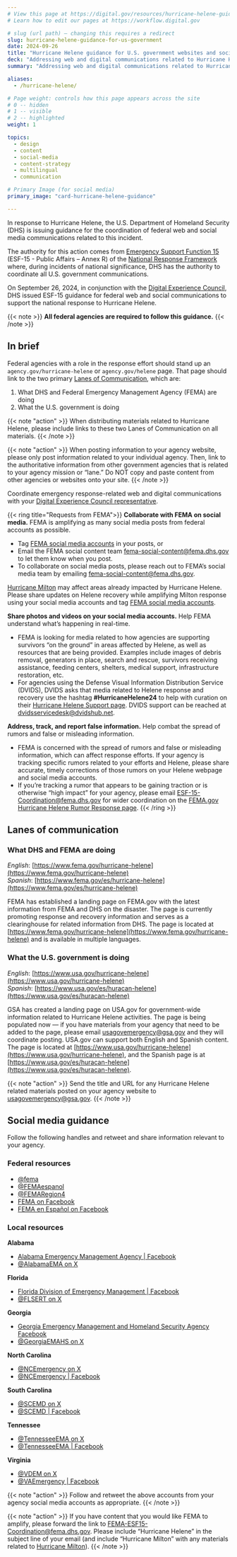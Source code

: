 ```yaml
---
# View this page at https://digital.gov/resources/hurricane-helene-guidance-for-us-government
# Learn how to edit our pages at https://workflow.digital.gov

# slug (url path) — changing this requires a redirect
slug: hurricane-helene-guidance-for-us-government
date: 2024-09-26
title: "Hurricane Helene guidance for U.S. government websites and social media"
deck: "Addressing web and digital communications related to Hurricane Helene"
summary: "Addressing web and digital communications related to Hurricane Helene"

aliases:
  - /hurricane-helene/

# Page weight: controls how this page appears across the site
# 0 -- hidden
# 1 -- visible
# 2 -- highlighted
weight: 1

topics:
  - design
  - content
  - social-media
  - content-strategy
  - multilingual
  - communication

# Primary Image (for social media)
primary_image: "card-hurricane-helene-guidance"

---
```


In response to Hurricane Helene, the U.S. Department of Homeland Security (DHS) is issuing guidance for the coordination of federal web and social media communications related to this incident.

The authority for this action comes from [Emergency Support Function 15](https://www.fema.gov/emergency-managers/national-preparedness/frameworks/response#esf) (ESF-15 - Public Affairs – Annex R) of the [National Response Framework](https://www.fema.gov/emergency-managers/national-preparedness/frameworks/response) where, during incidents of national significance, DHS has the authority to coordinate all U.S. government communications.

On September 26, 2024, in conjunction with the [Digital Experience Council](https://digital.gov/resources/an-introduction-to-the-digital-experience-council/), DHS issued ESF-15 guidance for federal web and social communications to support the national response to Hurricane Helene.

{{< note >}} **All federal agencies are required to follow this guidance.** {{< /note >}}

## In brief

Federal agencies with a role in the response effort should stand up an `agency.gov/hurricane-helene` or `agency.gov/helene` page. That page should link to the two primary [Lanes of Communication](#lanes-of-communication), which are:

1. What DHS and Federal Emergency Management Agency (FEMA) are doing
2. What the U.S. government is doing

{{< note "action" >}}
When distributing materials related to Hurricane Helene, please include links to these two Lanes of Communication on all materials.
{{< /note >}}

{{< note "action" >}}
When posting information to your agency website, please only post information related to your individual agency. Then, link to the authoritative information from other government agencies that is related to your agency mission or “lane.” Do NOT copy and paste content from other agencies or websites onto your site.
{{< /note >}}

Coordinate emergency response-related web and digital communications with your [Digital Experience Council representative](https://digital.gov/resources/an-introduction-to-the-digital-experience-council/#agency-members).

{{< ring title="Requests from FEMA">}}
**Collaborate with FEMA on social media.** FEMA is amplifying as many social media posts from federal accounts as possible.

- Tag [FEMA social media accounts](https://digital.gov/resources/hurricane-helene-guidance-for-us-government/#social-media-guidance) in your posts, or
- Email the FEMA social content team [fema-social-content@fema.dhs.gov](mailto:fema-social-content@fema.dhs.gov) to let them know when you post.
- To collaborate on social media posts, please reach out to FEMA’s social media team by emailing [fema-social-content@fema.dhs.gov](mailto:fema-social-content@fema.dhs.gov).

[Hurricane Milton](https://digital.gov/resources/hurricane-milton-guidance-for-us-government) may affect areas already impacted by Hurricane Helene. Please share updates on Helene recovery while amplifying Milton response using your social media accounts and tag [FEMA social media accounts](https://digital.gov/resources/hurricane-milton-guidance-for-us-government/#social-media-guidance).

**Share photos and videos on your social media accounts.** Help FEMA understand what’s happening in real-time.

- FEMA is looking for media related to how agencies are supporting survivors “on the ground” in areas affected by Helene, as well as resources that are being provided. Examples include images of debris removal, generators in place, search and rescue, survivors receiving assistance, feeding centers, shelters, medical support, infrastructure restoration, etc.
- For agencies using the Defense Visual Information Distribution Service (DVIDS), DVIDS asks that media related to Helene response and recovery use the hashtag **#HurricaneHelene24** to help with curation on their [Hurricane Helene Support page](https://www.dvidshub.net/feature/HurricaneHelene24). DVIDS support can be reached at [dvidsservicedesk@dvidshub.net](mailto:dvidsservicedesk@dvidshub.net).

**Address, track, and report false information.** Help combat the spread of rumors and false or misleading information.

- FEMA is concerned with the spread of rumors and false or misleading information, which can affect response efforts. If your agency is tracking specific rumors related to your efforts and Helene, please share accurate, timely corrections of those rumors on your Helene webpage and social media accounts.
- If you’re tracking a rumor that appears to be gaining traction or is otherwise “high impact” for your agency, please email [ESF-15-Coordination@fema.dhs.gov](mailto:ESF-15-Coordination@fema.dhs.gov) for wider coordination on the [FEMA.gov Hurricane Helene Rumor Response page](https://www.fema.gov/disaster/current/hurricane-helene/rumor-response).
{{< /ring >}}

## Lanes of communication

### What DHS and FEMA are doing

*English*: [https://www.fema.gov/hurricane-helene](https://www.fema.gov/hurricane-helene)<br/>
*Spanish*: [https://www.fema.gov/es/hurricane-helene](https://www.fema.gov/es/hurricane-helene)

FEMA has established a landing page on FEMA.gov with the latest information from FEMA and DHS on the disaster. The page is currently promoting response and recovery information and serves as a clearinghouse for related information from DHS. The page is located at [https://www.fema.gov/hurricane-helene](https://www.fema.gov/hurricane-helene) and is available in multiple languages.

### What the U.S. government is doing

*English*: [https://www.usa.gov/hurricane-helene](https://www.usa.gov/hurricane-helene)<br />
*Spanish*: [https://www.usa.gov/es/huracan-helene](https://www.usa.gov/es/huracan-helene)

GSA has created a landing page on USA.gov for government-wide information related to Hurricane Helene activities. The page is being populated now — if you have materials from your agency that need to be added to the page, please email [usagovemergency@gsa.gov](mailto:usagovemergency@gsa.gov) and they will coordinate posting. USA.gov can support both English and Spanish content. The page is located at [https://www.usa.gov/hurricane-helene](https://www.usa.gov/hurricane-helene), and the Spanish page is at [https://www.usa.gov/es/huracan-helene](https://www.usa.gov/es/huracan-helene).

{{< note "action" >}}
Send the title and URL for any Hurricane Helene related materials posted on your agency website to [usagovemergency@gsa.gov](mailto:usagovemergency@gsa.gov).
{{< /note >}}

## Social media guidance

Follow the following handles and retweet and share information relevant to your agency.

### Federal resources

* [@fema](https://twitter.com/fema)
* [@FEMAespanol](https://x.com/femaespanol)
* [@FEMARegion4](https://x.com/FEMAregion4)
* [FEMA on Facebook](https://www.facebook.com/FEMA/)
* [FEMA en Español on Facebook](https://www.facebook.com/FEMAespanol)

### Local resources

**Alabama**

* [Alabama Emergency Management Agency | Facebook](https://www.facebook.com/AlabamaEMA)
* [@AlabamaEMA on X](https://twitter.com/AlabamaEMA)

**Florida**

* [Florida Division of Emergency Management | Facebook](https://www.facebook.com/FDEM/)
* [@FLSERT on X](https://twitter.com/flsert)

**Georgia**

* [Georgia Emergency Management and Homeland Security Agency Facebook](https://www.facebook.com/GeorgiaEMAHS)
* [@GeorgiaEMAHS on X](https://twitter.com/GeorgiaEMAHS)

**North Carolina**

* [@NCEmergency on X](https://x.com/ncemergency)
* [@NCEmergency | Facebook](https://www.facebook.com/NCEmergency)

**South Carolina**

* [@SCEMD on X](https://x.com/SCEMD)
* [@SCEMD | Facebook](https://www.facebook.com/SCEMD)

**Tennessee**

* [@TennesseeEMA on X](https://x.com/tennesseeEMA)
* [@TennesseeEMA | Facebook](https://www.facebook.com/TennesseeEMA/)

**Virginia**

* [@VDEM on X](https://x.com/VDEM)
* [@VAEmergency | Facebook](https://www.facebook.com/VAemergency/)

{{< note "action" >}}
Follow and retweet the above accounts from your agency social media accounts as appropriate.
{{< /note >}}

{{< note "action" >}}
If you have content that you would like FEMA to amplify, please forward the link to [FEMA-ESF15-Coordination@fema.dhs.gov](mailto:FEMA-ESF15-Coordination@fema.dhs.gov). Please include “Hurricane Helene” in the subject line of your email (and include “Hurricane Milton” with any materials related to [Hurricane Milton](https://digital.gov/resources/hurricane-milton-guidance-for-us-government)).
{{< /note >}}
